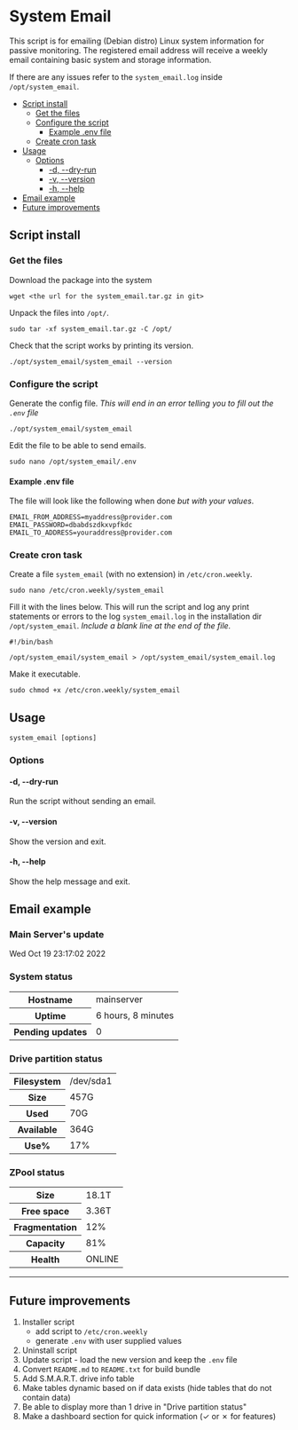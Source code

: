 # System Email

This script is for emailing (Debian distro) Linux system information for passive
monitoring. The registered email address will receive a weekly email containing
basic system and storage information.

If there are any issues refer to the `system_email.log` inside `/opt/system_email`.

<!-- TOC -->

* [Script install](#script-install)
    * [Get the files](#get-the-files)
    * [Configure the script](#configure-the-script)
        * [Example .env file](#example-env-file)
    * [Create cron task](#create-cron-task)
* [Usage](#usage)
    * [Options](#options)
        * [-d, --dry-run](#-d---dry-run)
        * [-v, --version](#-v---version)
        * [-h, --help](#-h---help)
* [Email example](#email-example)
* [Future improvements](#future-improvements)

<!-- TOC -->

## Script install

### Get the files

Download the package into the system

```shell
wget <the url for the system_email.tar.gz in git>
```

Unpack the files into `/opt/`.

```shell
sudo tar -xf system_email.tar.gz -C /opt/
```

Check that the script works by printing its version.

```shell
./opt/system_email/system_email --version
```

### Configure the script

Generate the config file.
*This will end in an error telling you to fill out the `.env` file*

```shell
./opt/system_email/system_email
```

Edit the file to be able to send emails.

```shell
sudo nano /opt/system_email/.env
```

#### Example .env file

The file will look like the following when done *but with your values*.

```text
EMAIL_FROM_ADDRESS=myaddress@provider.com
EMAIL_PASSWORD=dbabdszdkxvpfkdc
EMAIL_TO_ADDRESS=youraddress@provider.com
```

### Create cron task

Create a file `system_email` (with no extension) in `/etc/cron.weekly`.

```shell
sudo nano /etc/cron.weekly/system_email
```

Fill it with the lines below. This will run the script and log any print
statements or errors to the log `system_email.log` in the installation dir
`/opt/system_email`.
*Include a blank line at the end of the file.*

```shell
#!/bin/bash

/opt/system_email/system_email > /opt/system_email/system_email.log

```

Make it executable.

```shell
sudo chmod +x /etc/cron.weekly/system_email
```

## Usage

```shell
system_email [options]
```

### Options

#### -d, --dry-run

Run the script without sending an email.

#### -v, --version

Show the version and exit.

#### -h, --help

Show the help message and exit.

## Email example

<body>
<h3>Main Server's update</h3>
<p>Wed Oct 19 23:17:02 2022</p>

<h3>System status</h3>
<table>
    <tr>
        <th>Hostname</th>
        <td>mainserver</td>
    </tr>
    <tr>
        <th>Uptime</th>
        <td>6 hours, 8 minutes</td>
    </tr>
    <tr>
        <th>Pending updates</th>
        <td>0</td>
    </tr>
</table>


<h3>Drive partition status</h3>
<table>
    <tr>
        <th>Filesystem</th>
        <td>/dev/sda1</td>
    </tr>
    <tr>
        <th>Size</th>
        <td>457G</td>
    </tr>
    <tr>
        <th>Used</th>
        <td>70G</td>
    </tr>
    <tr>
        <th>Available</th>
        <td>364G</td>
    </tr>
    <tr>
        <th>Use%</th>
        <td>17%</td>
    </tr>
</table>


<h3>ZPool status</h3>
<table>
    <tr>
        <th>Size</th>
        <td>18.1T</td>
    </tr>
    <tr>
        <th>Free space</th>
        <td>3.36T</td>
    </tr>
    <tr>
        <th>Fragmentation</th>
        <td>12%</td>
    </tr>
    <tr>
        <th>Capacity</th>
        <td>81%</td>
    </tr>
    <tr>
        <th>Health</th>
        <td>ONLINE</td>
    </tr>
</table>
</body>

<hr/>

## Future improvements

1. Installer script
    - add script to `/etc/cron.weekly`
    - generate `.env` with user supplied values
2. Uninstall script
3. Update script - load the new version and keep the `.env` file
4. Convert `README.md` to `README.txt` for build bundle
5. Add S.M.A.R.T. drive info table
6. Make tables dynamic based on if data exists (hide tables that do not contain data)
7. Be able to display more than 1 drive in "Drive partition status"
8. Make a dashboard section for quick information (&check; or &cross; for features)